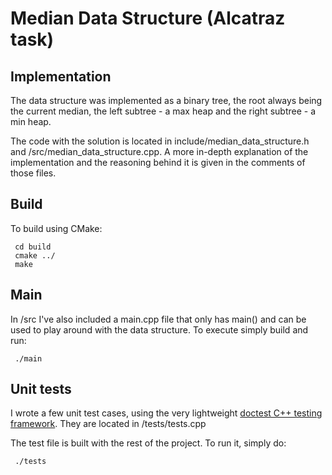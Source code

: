 # Median Data Structure (Alcatraz task)

## Implementation

The data structure was implemented as a binary tree, the root always being the current median, the left subtree - a max heap and the right subtree - a min heap.

The code with the solution is located in include/median_data_structure.h and /src/median_data_structure.cpp.
A more in-depth explanation of the implementation and the reasoning behind it is given in the comments of those files.

## Build

To build using CMake:
```
 cd build
 cmake ../
 make

```

## Main
In /src I've also included a main.cpp file that only has main() and can be used to play around with the data structure.
To execute simply build and run:
```
 ./main
```

## Unit tests

I wrote a few unit test cases, using the very lightweight [doctest C++ testing framework](https://github.com/onqtam/doctest).
They are located in /tests/tests.cpp

The test file is built with the rest of the project. To run it, simply do:
```
 ./tests
```
